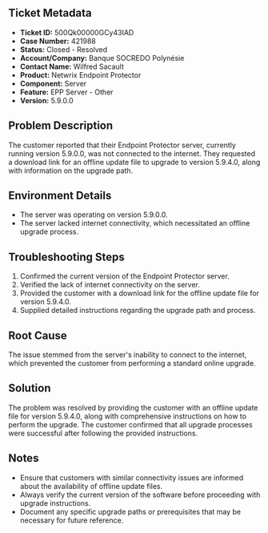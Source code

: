## Ticket Metadata
- **Ticket ID:** 500Qk00000GCy43IAD
- **Case Number:** 421988
- **Status:** Closed - Resolved
- **Account/Company:** Banque SOCREDO Polynésie
- **Contact Name:** Wilfred Sacault
- **Product:** Netwrix Endpoint Protector
- **Component:** Server
- **Feature:** EPP Server - Other
- **Version:** 5.9.0.0

## Problem Description
The customer reported that their Endpoint Protector server, currently running version 5.9.0.0, was not connected to the internet. They requested a download link for an offline update file to upgrade to version 5.9.4.0, along with information on the upgrade path.

## Environment Details
- The server was operating on version 5.9.0.0.
- The server lacked internet connectivity, which necessitated an offline upgrade process.

## Troubleshooting Steps
1. Confirmed the current version of the Endpoint Protector server.
2. Verified the lack of internet connectivity on the server.
3. Provided the customer with a download link for the offline update file for version 5.9.4.0.
4. Supplied detailed instructions regarding the upgrade path and process.

## Root Cause
The issue stemmed from the server's inability to connect to the internet, which prevented the customer from performing a standard online upgrade.

## Solution
The problem was resolved by providing the customer with an offline update file for version 5.9.4.0, along with comprehensive instructions on how to perform the upgrade. The customer confirmed that all upgrade processes were successful after following the provided instructions.

## Notes
- Ensure that customers with similar connectivity issues are informed about the availability of offline update files.
- Always verify the current version of the software before proceeding with upgrade instructions.
- Document any specific upgrade paths or prerequisites that may be necessary for future reference.